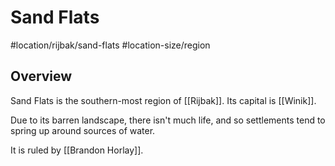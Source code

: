 # Sand Flats
#location/rijbak/sand-flats #location-size/region

## Overview
Sand Flats is the southern-most region of [[Rijbak]]. Its capital is [[Winik]].

Due to its barren landscape, there isn't much life, and so settlements tend to spring up around sources of water.

It is ruled by [[Brandon Horlay]].